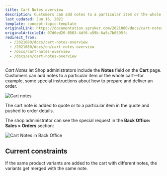 ```yaml
---
title: Cart Notes overview
description: Customers can add notes to a particular item or the whole cart, e.g some special instructions about how to prepare and deliver an order.
last_updated: Jun 16, 2021
template: concept-topic-template
originalLink: https://documentation.spryker.com/2021080/docs/cart-notes-overview
originalArticleId: 07d6ed20-0503-4df6-a59b-6a5c7b0595fc
redirect_from:
  - /2021080/docs/cart-notes-overview
  - /2021080/docs/en/cart-notes-overview
  - /docs/cart-notes-overview
  - /docs/en/cart-notes-overview
---
```


*Cart Notes* let Shop administrators include the **Notes** field on the **Cart** page. Customers can add notes to a particular item or the whole cart—for example, some special instructions about how to prepare and deliver an order.

![Cart notes](https://spryker.s3.eu-central-1.amazonaws.com/docs/Features/Shopping+Cart/Cart+Notes/cart-notes.png)

The cart note is added to quote or to a particular item in the quote and pushed to order details.

The shop administrator can see the special request in the **Back Office: Sales&nbsp;<span aria-label="and then">></span> Orders** section:

![Cart Notes in Back Office](https://spryker.s3.eu-central-1.amazonaws.com/docs/Features/Shopping+Cart/Cart+Notes/cart-notes-admin.png)

## Current constraints

If the same product variants are added to the cart with different notes, the variants get merged with the same note.
